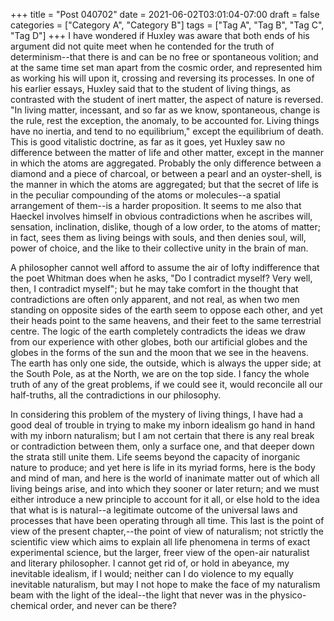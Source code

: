+++
title = "Post 040702"
date = 2021-06-02T03:01:04-07:00
draft = false
categories = ["Category A", "Category B"]
tags = ["Tag A", "Tag B", "Tag C", "Tag D"]
+++
I have wondered if Huxley was aware that both ends of his argument did not quite meet when he contended for the truth of determinism--that there is and can be no free or spontaneous volition; and at the same time set man apart from the cosmic order, and represented him as working his will upon it, crossing and reversing its processes. In one of his earlier essays, Huxley said that to the student of living things, as contrasted with the student of inert matter, the aspect of nature is reversed. "In living matter, incessant, and so far as we know, spontaneous, change is the rule, rest the exception, the anomaly, to be accounted for. Living things have no inertia, and tend to no equilibrium," except the equilibrium of death. This is good vitalistic doctrine, as far as it goes, yet Huxley saw no difference between the matter of life and other matter, except in the manner in which the atoms are aggregated. Probably the only difference between a diamond and a piece of charcoal, or between a pearl and an oyster-shell, is the manner in which the atoms are aggregated; but that the secret of life is in the peculiar compounding of the atoms or molecules--a spatial arrangement of them--is a harder proposition. It seems to me also that Haeckel involves himself in obvious contradictions when he ascribes will, sensation, inclination, dislike, though of a low order, to the atoms of matter; in fact, sees them as living beings with souls, and then denies soul, will, power of choice, and the like to their collective unity in the brain of man.

A philosopher cannot well afford to assume the air of lofty indifference that the poet Whitman does when he asks, "Do I contradict myself? Very well, then, I contradict myself"; but he may take comfort in the thought that contradictions are often only apparent, and not real, as when two men standing on opposite sides of the earth seem to oppose each other, and yet their heads point to the same heavens, and their feet to the same terrestrial centre. The logic of the earth completely contradicts the ideas we draw from our experience with other globes, both our artificial globes and the globes in the forms of the sun and the moon that we see in the heavens. The earth has only one side, the outside, which is always the upper side; at the South Pole, as at the North, we are on the top side. I fancy the whole truth of any of the great problems, if we could see it, would reconcile all our half-truths, all the contradictions in our philosophy.

In considering this problem of the mystery of living things, I have had a good deal of trouble in trying to make my inborn idealism go hand in hand with my inborn naturalism; but I am not certain that there is any real break or contradiction between them, only a surface one, and that deeper down the strata still unite them. Life seems beyond the capacity of inorganic nature to produce; and yet here is life in its myriad forms, here is the body and mind of man, and here is the world of inanimate matter out of which all living beings arise, and into which they sooner or later return; and we must either introduce a new principle to account for it all, or else hold to the idea that what is is natural--a legitimate outcome of the universal laws and processes that have been operating through all time. This last is the point of view of the present chapter,--the point of view of naturalism; not strictly the scientific view which aims to explain all life phenomena in terms of exact experimental science, but the larger, freer view of the open-air naturalist and literary philosopher. I cannot get rid of, or hold in abeyance, my inevitable idealism, if I would; neither can I do violence to my equally inevitable naturalism, but may I not hope to make the face of my naturalism beam with the light of the ideal--the light that never was in the physico-chemical order, and never can be there?
